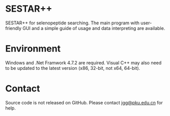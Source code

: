 # SESTAR++
SESTAR++ for selenopeptide searching. The main program with user-friendly GUI and a simple guide of usage and data interpreting are available.

# Environment
Windows and .Net Framwork 4.7.2 are required. Visual C++ may also need to be updated to the latest version (x86, 32-bit, not x64, 64-bit).

# Contact
Source code is not released on GitHub. Please contact jgg@pku.edu.cn for help.
